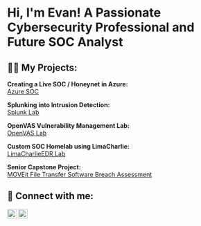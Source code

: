 <h1>Hi, I'm Evan! A Passionate Cybersecurity Professional and Future SOC Analyst</h1>
<h2>👨‍💻 My Projects:</h2>

**Creating a Live SOC / Honeynet in Azure:**  
[Azure SOC](https://github.com/most-e/Azure-SOC)
    
**Splunking into Intrusion Detection:**  
[Splunk Lab](https://github.com/most-e/Splunking-Into-Intrusion-Detection)
    
**OpenVAS Vulnerability Management Lab:**  
[OpenVAS Lab](https://github.com/most-e/OpenVAS-vulmnglab)

**Custom SOC Homelab using LimaCharlie:**  
[LimaCharlieEDR Lab](https://github.com/most-e/CustomSOC)
    
**Senior Capstone Project:**  
[MOVEit File Transfer Software Breach Assessment](https://github.com/most-e/Capstone)

<h2> 🤳 Connect with me:</h2>

[<img align="left" alt="EvanMostowski | Website" width="22px" src="https://upload.wikimedia.org/wikipedia/commons/c/c4/Globe_icon.svg" />][website]
[<img align="left" alt="EvanMostowski | LinkedIn" width="22px" src="https://cdn.jsdelivr.net/npm/simple-icons@v3/icons/linkedin.svg" />][linkedin]

[Website]: https://evanmost.tech
[linkedin]: https://www.linkedin.com/in/evan-mostowski
